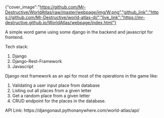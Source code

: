 {"cover_image":"https://github.com/Mr-Destructive/WorldAtlas/raw/master/webpage/img/W.png","github_link":"https://github.com/Mr-Destructive/world-atlas-dj/","live_link":"https://mr-destructive.github.io/WorldAtlas/webpage/index.html"}

<p>A simple word game using some django in the backend and javascript for frontend.</p>
<p>Tech stack:</p>
<ol>
<li>Django</li>
<li>Django-Rest-Framework</li>
<li>Javascript</li>
</ol>
<p>Django rest framework as an api for most of the operations in the game like:</p>
<ol>
<li>Validating a user input place from database</li>
<li>Listing out all places from a given letter</li>
<li>Get a random place from a given letter</li>
<li>CRUD endpoint for the places in the database.</li>
</ol>
<p>API Link: https://djangonaut.pythonanywhere.com/world-atlas/api/</p>
